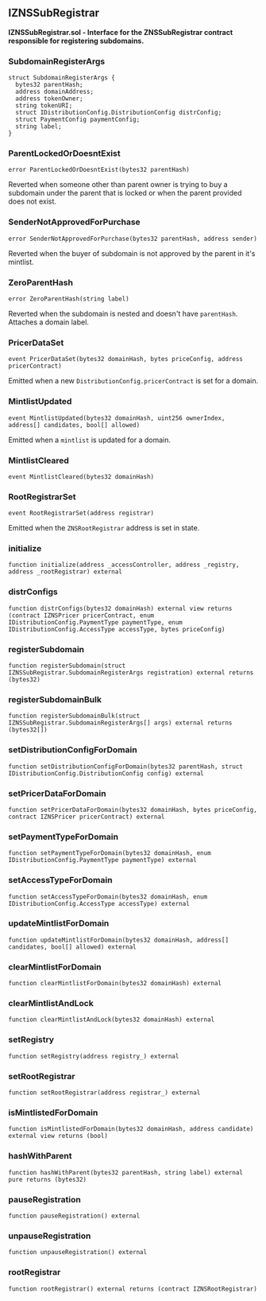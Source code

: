 ## IZNSSubRegistrar

**IZNSSubRegistrar.sol - Interface for the ZNSSubRegistrar contract responsible for registering subdomains.**

### SubdomainRegisterArgs

```solidity
struct SubdomainRegisterArgs {
  bytes32 parentHash;
  address domainAddress;
  address tokenOwner;
  string tokenURI;
  struct IDistributionConfig.DistributionConfig distrConfig;
  struct PaymentConfig paymentConfig;
  string label;
}
```

### ParentLockedOrDoesntExist

```solidity
error ParentLockedOrDoesntExist(bytes32 parentHash)
```

Reverted when someone other than parent owner is trying to buy
a subdomain under the parent that is locked
or when the parent provided does not exist.

### SenderNotApprovedForPurchase

```solidity
error SenderNotApprovedForPurchase(bytes32 parentHash, address sender)
```

Reverted when the buyer of subdomain is not approved by the parent in it's mintlist.

### ZeroParentHash

```solidity
error ZeroParentHash(string label)
```

Reverted when the subdomain is nested and doesn't have `parentHash`. Attaches a domain label.

### PricerDataSet

```solidity
event PricerDataSet(bytes32 domainHash, bytes priceConfig, address pricerContract)
```

Emitted when a new `DistributionConfig.pricerContract` is set for a domain.

### MintlistUpdated

```solidity
event MintlistUpdated(bytes32 domainHash, uint256 ownerIndex, address[] candidates, bool[] allowed)
```

Emitted when a `mintlist` is updated for a domain.

### MintlistCleared

```solidity
event MintlistCleared(bytes32 domainHash)
```

### RootRegistrarSet

```solidity
event RootRegistrarSet(address registrar)
```

Emitted when the `ZNSRootRegistrar` address is set in state.

### initialize

```solidity
function initialize(address _accessController, address _registry, address _rootRegistrar) external
```

### distrConfigs

```solidity
function distrConfigs(bytes32 domainHash) external view returns (contract IZNSPricer pricerContract, enum IDistributionConfig.PaymentType paymentType, enum IDistributionConfig.AccessType accessType, bytes priceConfig)
```

### registerSubdomain

```solidity
function registerSubdomain(struct IZNSSubRegistrar.SubdomainRegisterArgs registration) external returns (bytes32)
```

### registerSubdomainBulk

```solidity
function registerSubdomainBulk(struct IZNSSubRegistrar.SubdomainRegisterArgs[] args) external returns (bytes32[])
```

### setDistributionConfigForDomain

```solidity
function setDistributionConfigForDomain(bytes32 parentHash, struct IDistributionConfig.DistributionConfig config) external
```

### setPricerDataForDomain

```solidity
function setPricerDataForDomain(bytes32 domainHash, bytes priceConfig, contract IZNSPricer pricerContract) external
```

### setPaymentTypeForDomain

```solidity
function setPaymentTypeForDomain(bytes32 domainHash, enum IDistributionConfig.PaymentType paymentType) external
```

### setAccessTypeForDomain

```solidity
function setAccessTypeForDomain(bytes32 domainHash, enum IDistributionConfig.AccessType accessType) external
```

### updateMintlistForDomain

```solidity
function updateMintlistForDomain(bytes32 domainHash, address[] candidates, bool[] allowed) external
```

### clearMintlistForDomain

```solidity
function clearMintlistForDomain(bytes32 domainHash) external
```

### clearMintlistAndLock

```solidity
function clearMintlistAndLock(bytes32 domainHash) external
```

### setRegistry

```solidity
function setRegistry(address registry_) external
```

### setRootRegistrar

```solidity
function setRootRegistrar(address registrar_) external
```

### isMintlistedForDomain

```solidity
function isMintlistedForDomain(bytes32 domainHash, address candidate) external view returns (bool)
```

### hashWithParent

```solidity
function hashWithParent(bytes32 parentHash, string label) external pure returns (bytes32)
```

### pauseRegistration

```solidity
function pauseRegistration() external
```

### unpauseRegistration

```solidity
function unpauseRegistration() external
```

### rootRegistrar

```solidity
function rootRegistrar() external returns (contract IZNSRootRegistrar)
```

